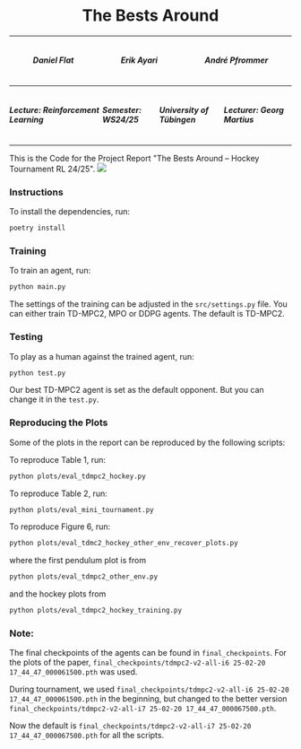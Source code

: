 <h1 style="text-align: center">The Bests Around</h1>

---

<div style="display: flex; justify-content: space-around;">
    <h5>Daniel Flat</h5>
    <h5>Erik Ayari</h5>
    <h5>André Pfrommer</h5>
</div>

---

<div style="display: flex; justify-content: space-around;">
    <h5>Lecture: Reinforcement Learning</h5>
    <h5>Semester: WS24/25</h5>
    <h5>University of Tübingen</h5>
    <h5>Lecturer: Georg Martius</h5>
</div>

---

This is the Code for the Project Report "The Bests Around – Hockey Tournament RL 24/25".
<img src="hockey/assets/hockeyenv1.png">

### Instructions

To install the dependencies, run:

```bash
poetry install
```

### Training

To train an agent, run:

```bash
python main.py
```

The settings of the training can be adjusted in the `src/settings.py` file.
You can either train TD-MPC2, MPO or DDPG agents. The default is TD-MPC2.

### Testing

To play as a human against the trained agent, run:

```bash
python test.py
```

Our best TD-MPC2 agent is set as the default opponent. But you can change it in the `test.py`.

### Reproducing the Plots

Some of the plots in the report can be reproduced by the following scripts:

To reproduce Table 1, run:

```bash
python plots/eval_tdmpc2_hockey.py
```

To reproduce Table 2, run:

```bash
python plots/eval_mini_tournament.py
```

To reproduce Figure 6, run:

```bash
python plots/eval_tdmc2_hockey_other_env_recover_plots.py
```

where the first pendulum plot is from

```bash
python plots/eval_tdmpc2_other_env.py
```

and the hockey plots from

```bash
python plots/eval_tdmpc2_hockey_training.py
```

### Note:

The final checkpoints of the agents can be found in `final_checkpoints`.
For the plots of the paper, `final_checkpoints/tdmpc2-v2-all-i6 25-02-20 17_44_47_000061500.pth` was used.

During tournament, we used `final_checkpoints/tdmpc2-v2-all-i6 25-02-20 17_44_47_000061500.pth` in the beginning,
but changed to the better version `final_checkpoints/tdmpc2-v2-all-i7 25-02-20 17_44_47_000067500.pth`.

Now the default is `final_checkpoints/tdmpc2-v2-all-i7 25-02-20 17_44_47_000067500.pth` for all the scripts.






